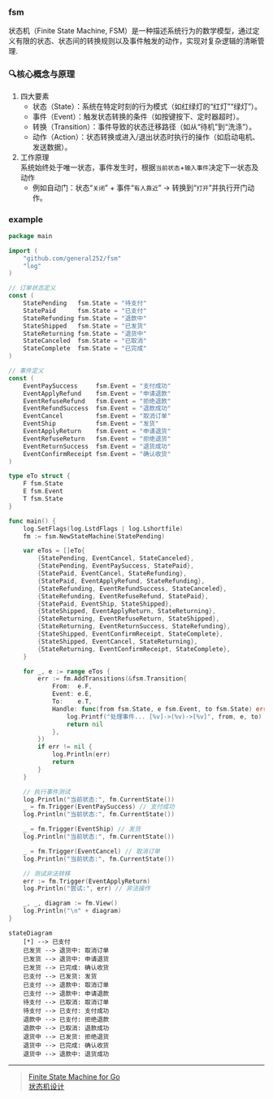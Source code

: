 ### fsm

状态机（Finite State Machine, FSM）是一种描述系统行为的数学模型，通过定义有限的状态、状态间的转换规则以及事件触发的动作，实现对复杂逻辑的清晰管理.

### 🔍核心概念与原理
1. 四大要素
   - 状态（State）：系统在特定时刻的行为模式（如红绿灯的“红灯”“绿灯”）。
   - 事件（Event）：触发状态转换的条件（如按键按下、定时器超时）。
   - 转换（Transition）：事件导致的状态迁移路径（如从“待机”到“洗涤”）。
   - 动作（Action）：状态转换或进入/退出状态时执行的操作（如启动电机、发送数据）。
2. 工作原理  
系统始终处于唯一状态，事件发生时，根据`当前状态`+`输入事件`决定下一状态及动作
   - 例如自动门：状态“`关闭`” + 事件“`有人靠近`” → 转换到“`打开`”并执行开门动作。

### example
```go
package main

import (
	"github.com/general252/fsm"
	"log"
)

// 订单状态定义
const (
	StatePending   fsm.State = "待支付"
	StatePaid      fsm.State = "已支付"
	StateRefunding fsm.State = "退款中"
	StateShipped   fsm.State = "已发货"
	StateReturning fsm.State = "退货中"
	StateCanceled  fsm.State = "已取消"
	StateComplete  fsm.State = "已完成"
)

// 事件定义
const (
	EventPaySuccess     fsm.Event = "支付成功"
	EventApplyRefund    fsm.Event = "申请退款"
	EventRefuseRefund   fsm.Event = "拒绝退款"
	EventRefundSuccess  fsm.Event = "退款成功"
	EventCancel         fsm.Event = "取消订单"
	EventShip           fsm.Event = "发货"
	EventApplyReturn    fsm.Event = "申请退货"
	EventRefuseReturn   fsm.Event = "拒绝退货"
	EventReturnSuccess  fsm.Event = "退货成功"
	EventConfirmReceipt fsm.Event = "确认收货"
)

type eTo struct {
	F fsm.State
	E fsm.Event
	T fsm.State
}

func main() {
	log.SetFlags(log.LstdFlags | log.Lshortfile)
	fm := fsm.NewStateMachine(StatePending)

	var eTos = []eTo{
		{StatePending, EventCancel, StateCanceled},
		{StatePending, EventPaySuccess, StatePaid},
		{StatePaid, EventCancel, StateRefunding},
		{StatePaid, EventApplyRefund, StateRefunding},
		{StateRefunding, EventRefundSuccess, StateCanceled},
		{StateRefunding, EventRefuseRefund, StatePaid},
		{StatePaid, EventShip, StateShipped},
		{StateShipped, EventApplyReturn, StateReturning},
		{StateReturning, EventRefuseReturn, StateShipped},
		{StateReturning, EventReturnSuccess, StateRefunding},
		{StateShipped, EventConfirmReceipt, StateComplete},
		{StateShipped, EventCancel, StateReturning},
		{StateReturning, EventConfirmReceipt, StateComplete},
	}

	for _, e := range eTos {
		err := fm.AddTransitions(&fsm.Transition{
			From:  e.F,
			Event: e.E,
			To:    e.T,
			Handle: func(from fsm.State, e fsm.Event, to fsm.State) error {
				log.Printf("处理事件... [%v]->(%v)->[%v]", from, e, to)
				return nil
			},
		})
		if err != nil {
			log.Println(err)
			return
		}
	}

	// 执行事件测试
	log.Println("当前状态:", fm.CurrentState())
	_ = fm.Trigger(EventPaySuccess) // 支付成功
	log.Println("当前状态:", fm.CurrentState())

	_ = fm.Trigger(EventShip) // 发货
	log.Println("当前状态:", fm.CurrentState())

	_ = fm.Trigger(EventCancel) // 取消订单
	log.Println("当前状态:", fm.CurrentState())

	// 测试非法转移
	err := fm.Trigger(EventApplyReturn)
	log.Println("尝试:", err) // 非法操作

	_, _, diagram := fm.View()
	log.Println("\n" + diagram)
}

```

```mermaid
stateDiagram
    [*] --> 已支付
    已发货 --> 退货中: 取消订单
    已发货 --> 退货中: 申请退货
    已发货 --> 已完成: 确认收货
    已支付 --> 已发货: 发货
    已支付 --> 退款中: 取消订单
    已支付 --> 退款中: 申请退款
    待支付 --> 已取消: 取消订单
    待支付 --> 已支付: 支付成功
    退款中 --> 已支付: 拒绝退款
    退款中 --> 已取消: 退款成功
    退货中 --> 已发货: 拒绝退货
    退货中 --> 已完成: 确认收货
    退货中 --> 退款中: 退货成功
```


---
> [Finite State Machine for Go](https://github.com/looplab/fsm)  
> [状态机设计](https://juejin.cn/post/7513752860162129960)  

